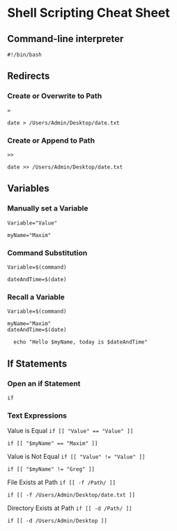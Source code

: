 # Shell Scripting Cheat Sheet

## Command-line interpreter 
`#!/bin/bash`

## Redirects

### Create or Overwrite to Path
`>`

```shell
date > /Users/Admin/Desktop/date.txt
```

### Create or Append to Path 
`>>`

```shell
date >> /Users/Admin/Desktop/date.txt
```

## Variables

### Manually set a Variable
`Variable="Value"`

```shell
myName="Maxim"
```

### Command Substitution
`Variable=$(command)`

```shell
dateAndTime=$(date)
```
### Recall a Variable
`Variable=$(command)`

```shell
myName="Maxim"
dateAndTime=$(date)

  echo "Hello $myName, today is $dateAndTime"
```

## If Statements

### Open an if Statement
`if`

### Text Expressions
Value is Equal `if [[ "Value" == "Value" ]]`

```shell
if [[ "$myName" == "Maxim" ]]
```

Value is Not Equal `if [[ "Value" != "Value" ]]`

```shell
if [[ "$myName" != "Greg" ]]
```

File Exists at Path `if [[ -f /Path/ ]]`

```shell
if [[ -f /Users/Admin/Desktop/date.txt ]]
```

Directory Exists at Path `if [[ -d /Path/ ]]`

```shell
if [[ -d /Users/Admin/Desktop ]]
```
